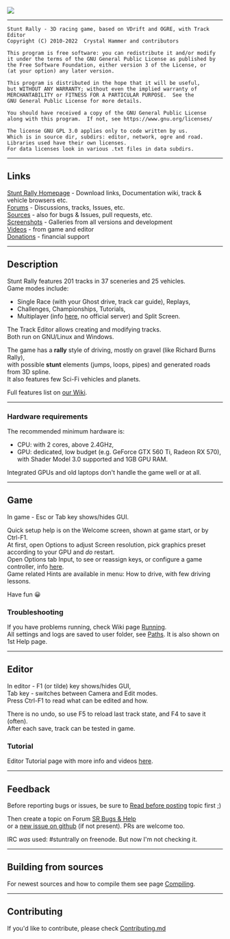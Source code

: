 ![](https://github.com/stuntrally/stuntrally/blob/master/data/hud/stuntrally-logo.jpg?raw=true)

------------------------------------------------------------------------------

    Stunt Rally - 3D racing game, based on VDrift and OGRE, with Track Editor
    Copyright (C) 2010-2022  Crystal Hammer and contributors

    This program is free software: you can redistribute it and/or modify
    it under the terms of the GNU General Public License as published by
    the Free Software Foundation, either version 3 of the License, or
    (at your option) any later version.

    This program is distributed in the hope that it will be useful,
    but WITHOUT ANY WARRANTY; without even the implied warranty of
    MERCHANTABILITY or FITNESS FOR A PARTICULAR PURPOSE.  See the
    GNU General Public License for more details.

    You should have received a copy of the GNU General Public License
    along with this program.  If not, see https://www.gnu.org/licenses/

    The license GNU GPL 3.0 applies only to code written by us.
    Which is in source dir, subdirs: editor, network, ogre and road.
    Libraries used have their own licenses.
    For data licenses look in various .txt files in data subdirs.

------------------------------------------------------------------------------

## Links

[Stunt Rally Homepage](https://stuntrally.tuxfamily.org/) - Download links, Documentation wiki, track & vehicle browsers etc.  
[Forums](https://forum.freegamedev.net/viewforum.php?f=77) - Discussions, tracks, Issues, etc.  
[Sources](https://github.com/stuntrally/) - also for bugs & Issues, pull requests, etc.  
[Screenshots](https://stuntrally.tuxfamily.org/gallery) - Galleries from all versions and development  
[Videos](https://www.youtube.com/user/TheCrystalHammer) - from game and editor  
[Donations](https://cryham.tuxfamily.org/donate/) - financial support

------------------------------------------------------------------------------

## Description

Stunt Rally features 201 tracks in 37 sceneries and 25 vehicles.  
Game modes include:
* Single Race (with your Ghost drive, track car guide), Replays,
* Challenges, Championships, Tutorials,
* Multiplayer (info [here](https://stuntrally.tuxfamily.org/wiki/doku.php?id=multiplayer), no official server) and Split Screen.  

The Track Editor allows creating and modifying tracks.  
Both run on GNU/Linux and Windows.  

The game has a **rally** style of driving, mostly on gravel (like Richard Burns Rally),  
with possible **stunt** elements (jumps, loops, pipes) and generated roads from 3D spline.  
It also features few Sci-Fi vehicles and planets.

Full features list on [our Wiki](https://stuntrally.tuxfamily.org/wiki/doku.php?id=features).

------------------------------------------------------------------------------

### Hardware requirements

The recommended minimum hardware is:  
* CPU: with 2 cores, above 2.4GHz,  
* GPU: dedicated, low budget (e.g. GeForce GTX 560 Ti, Radeon RX 570),  
with Shader Model 3.0 supported and 1GB GPU RAM.  

Integrated GPUs and old laptops don't handle the game well or at all.  

------------------------------------------------------------------------------

## Game

In game - Esc or Tab key shows/hides GUI.

Quick setup help is on the Welcome screen, shown at game start, or by Ctrl-F1.  
At first, open Options to adjust Screen resolution, pick graphics preset according to your GPU and *do* restart.  
Open Options tab Input, to see or reassign keys, or configure a game controller, info [here](https://stuntrally.tuxfamily.org/wiki/doku.php?id=running#input).  
Game related Hints are available in menu: How to drive, with few driving lessons.  

Have fun 😀

### Troubleshooting

If you have problems running, check Wiki page [Running](https://stuntrally.tuxfamily.org/wiki/doku.php?id=running).  
All settings and logs are saved to user folder, see [Paths](https://stuntrally.tuxfamily.org/wiki/doku.php?id=paths). It is also shown on 1st Help page.

------------------------------------------------------------------------------

## Editor

In editor - F1 (or tilde) key shows/hides GUI,  
Tab key - switches between Camera and Edit modes.  
Press Ctrl-F1 to read what can be edited and how.  

There is no undo, so use F5 to reload last track state, and F4 to save it (often).  
After each save, track can be tested in game.

### Tutorial

Editor Tutorial page with more info and videos [here](https://stuntrally.tuxfamily.org/wiki/doku.php?id=editor).

------------------------------------------------------------------------------

## Feedback

Before reporting bugs or issues, be sure to [Read before posting](https://forum.freegamedev.net/viewtopic.php?f=78&t=3814) topic first ;)

Then create a topic on Forum [SR Bugs & Help](https://forum.freegamedev.net/viewforum.php?f=78)  
or a [new issue on github](https://github.com/stuntrally/stuntrally/issues/new) (if not present). PRs are welcome too.  

IRC *was* used: #stuntrally on freenode. But now I'm not checking it.

------------------------------------------------------------------------------

## Building from sources

For newest sources and how to compile them see page [Compiling](https://stuntrally.tuxfamily.org/wiki/doku.php?id=compile).

------------------------------------------------------------------------------

## Contributing

If you'd like to contribute, please check [Contributing.md](https://github.com/stuntrally/stuntrally/blob/master/Contributing.md)
